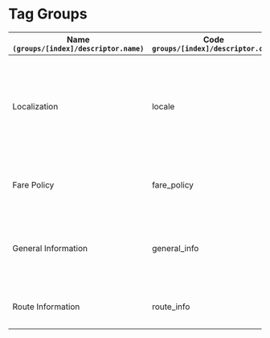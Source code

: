 # Tag Groups

| Name `(groups/[index]/descriptor.name)` | Code `groups/[index]/descriptor.code` | Description                                                                                            |
|-----------------------------------------|---------------------------------------|--------------------------------------------------------------------------------------------------------|
| Localization                            | locale                                | adapting a software product to the linguistic, cultural and technical requirements of a target market. |
| Fare Policy                             | fare_policy                           | Fare calculation rules for a mobility service                                                          |
| General Information                     | general_info                          | Any information that is applicable to a product, service, or category                                  |
| Route Information                       | route_info                            | Information applicable to a specific route                                                             |